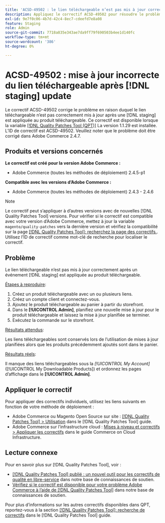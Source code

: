 ```yaml
---
title: 'ACSD-49502 : le lien téléchargeable n’est pas mis à jour correctement après [!DNL staging] update'
description: Appliquez le correctif ACSD-49502 pour résoudre le problème Adobe Commerce en raison duquel le lien téléchargeable n’est pas correctement mis à jour après une [!DNL staging] est appliquée au produit téléchargeable.
exl-id: 9e7f0c06-4b7d-42c4-8ec7-cdeefd7e8a08
feature: Staging
role: Admin
source-git-commit: 7718a835e343ae7da9ff79f690503b4ee1d140fc
workflow-type: tm+mt
source-wordcount: '386'
ht-degree: 0%

---
```


# ACSD-49502 : mise à jour incorrecte du lien téléchargeable après [!DNL staging] update

Le correctif ACSD-49502 corrige le problème en raison duquel le lien téléchargeable n’est pas correctement mis à jour après une [!DNL staging] est appliquée au produit téléchargeable. Ce correctif est disponible lorsque la variable [[!DNL Quality Patches Tool (QPT)]](/help/announcements/adobe-commerce-announcements/magento-quality-patches-released-new-tool-to-self-serve-quality-patches.md) La version 1.1.29 est installée. L’ID de correctif est ACSD-49502. Veuillez noter que le problème doit être corrigé dans Adobe Commerce 2.4.7.

## Produits et versions concernés

**Le correctif est créé pour la version Adobe Commerce :**

* Adobe Commerce (toutes les méthodes de déploiement) 2.4.5-p1

**Compatible avec les versions d’Adobe Commerce :**

* Adobe Commerce (toutes les méthodes de déploiement) 2.4.3 - 2.4.6

>[!NOTE]
>
>Le correctif peut s’appliquer à d’autres versions avec de nouvelles [!DNL Quality Patches Tool] versions. Pour vérifier si le correctif est compatible avec votre version d’Adobe Commerce, mettez à jour la variable `magento/quality-patches` vers la dernière version et vérifiez la compatibilité sur la page [[!DNL Quality Patches Tool]: recherchez la page des correctifs.](https://experienceleague.adobe.com/tools/commerce-quality-patches/index.html). Utilisez l’ID de correctif comme mot-clé de recherche pour localiser le correctif.

## Problème

Le lien téléchargeable n’est pas mis à jour correctement après un événement [!DNL staging] est appliquée au produit téléchargeable.

<u>Étapes à reproduire</u>:

1. Créez un produit téléchargeable avec un ou plusieurs liens.
1. Créez un compte client et connectez-vous.
1. Ajoutez le produit téléchargeable au panier à partir du storefront.
1. Dans le **[!UICONTROL Admin]**, planifiez une nouvelle mise à jour pour le produit téléchargeable et laissez la mise à jour planifiée se terminer.
1. Exécutez la commande sur le storefront.

<u>Résultats attendus</u>:

Les liens téléchargeables sont conservés lors de l’utilisation de mises à jour planifiées alors que les produits précédemment ajoutés sont dans le panier.

<u>Résultats réels</u>:

Il manque des liens téléchargeables sous la *[!UICONTROL My Account]* ([!UICONTROL My Downloadable Products]) et ordonnez les pages d’affichage dans le  **[!UICONTROL Admin]**.

## Appliquer le correctif

Pour appliquer des correctifs individuels, utilisez les liens suivants en fonction de votre méthode de déploiement :

* Adobe Commerce ou Magento Open Source sur site : [[!DNL Quality Patches Tool] > Utilisation](https://experienceleague.adobe.com/docs/commerce-operations/tools/quality-patches-tool/usage.html) dans le [!DNL Quality Patches Tool] guide.
* Adobe Commerce sur l’infrastructure cloud : [Mises à niveau et correctifs > Appliquer les correctifs](https://experienceleague.adobe.com/docs/commerce-cloud-service/user-guide/develop/upgrade/apply-patches.html) dans le guide Commerce on Cloud Infrastructure.

## Lecture connexe

Pour en savoir plus sur [!DNL Quality Patches Tool], voir :

* [[!DNL Quality Patches Tool] publié : un nouvel outil pour les correctifs de qualité en libre-service](/help/announcements/adobe-commerce-announcements/magento-quality-patches-released-new-tool-to-self-serve-quality-patches.md) dans notre base de connaissances de soutien.
* [Vérifiez si le correctif est disponible pour votre problème Adobe Commerce à l’aide de [!DNL Quality Patches Tool]](/help/support-tools/patches-available-in-qpt-tool/check-patch-for-magento-issue-with-magento-quality-patches.md) dans notre base de connaissances de soutien.

Pour plus d’informations sur les autres correctifs disponibles dans QPT, reportez-vous à la section [[!DNL Quality Patches Tool]: recherche de correctifs](https://experienceleague.adobe.com/tools/commerce-quality-patches/index.html) dans le [!DNL Quality Patches Tool] guide.
